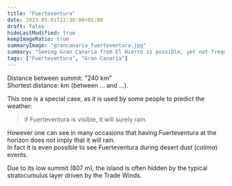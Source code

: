 ```yaml
---
title: "Fuerteventura"
date: 2023-05-01T22:30:00+01:00
draft: false
hideLastModified: true
keepImageRatio: true
summaryImage: "grancanaria_fuerteventura.jpg"
summary: "Seeing Gran Canaria from El Hierro is possible, yet not frequent."
tags: ["Fuerteventura", "Gran Canaria"]
---
```



Distance between summit: "240 km"    
Shortest distance: km (between ... and ...).

This one is a special case, as it is used by some people to predict the weather:
> if Fuerteventura is visible, it will surely rain.

However one can see in many occasions that having Fuerteventura at the horizon does not imply that it will rain.  
In fact it is even possible to see Fuerteventura during desert dust (_calima_) events.

Due to its low summit (807 m), the island is often hidden by the typical stratocumulus layer driven by the Trade Winds. 

